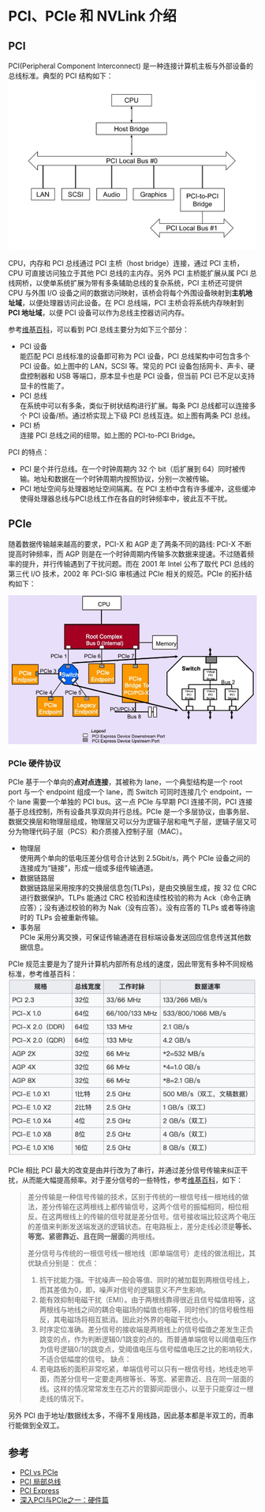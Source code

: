 # PCI、PCIe 和 NVLink 介绍

## PCI
PCI(Peripheral Component Interconnect) 是一种连接计算机主板与外部设备的总线标准。典型的 PCI 结构如下：
![pci structure](imgs/pci.png)

CPU，内存和 PCI 总线通过 PCI 主桥（host bridge）连接，通过 PCI 主桥，CPU 可直接访问独立于其他 PCI 总线的主内存。另外 PCI 主桥能扩展从属 PCI 总线网桥，以使单系统扩展为带有多条辅助总线的复杂系统，PCI 主桥还可提供 CPU 与外围 I/O 设备之间的数据访问映射，该桥会将每个外围设备映射到**主机地址域**，以便处理器访问此设备。在 PCI 总线端，PCI 主桥会将系统内存映射到 **PCI 地址域**，以便 PCI 设备可以作为总线主控器访问内存。

参考[维基百科](https://zh.wikipedia.org/wiki/%E5%A4%96%E8%AE%BE%E7%BB%84%E4%BB%B6%E4%BA%92%E8%BF%9E%E6%A0%87%E5%87%86)，可以看到 PCI 总线主要分为如下三个部分：
- PCI 设备    
  能匹配 PCI 总线标准的设备即可称为 PCI 设备，PCI 总线架构中可包含多个 PCI 设备。如上图中的 LAN，SCSI 等。常见的 PCI 设备包括网卡、声卡、硬盘控制器和 USB 等端口，原本显卡也是 PCI 设备，但当前 PCI 已不足以支持显卡的性能了。
- PCI 总线    
  在系统中可以有多条，类似于树状结构进行扩展。每条 PCI 总线都可以连接多个 PCI 设备/桥。通过桥实现上下级 PCI 总线互连。如上图有两条 PCI 总线。
- PCI 桥   
  连接 PCI 总线之间的纽带。如上图的 PCI-to-PCI Bridge。

PCI 的特点：
- PCI 是个并行总线。在一个时钟周期内 32 个 bit（后扩展到 64）同时被传输。地址和数据在一个时钟周期内按照协议，分别一次被传输。
- PCI 地址空间与处理器地址空间隔离。在 PCI 主桥中含有许多缓冲，这些缓冲使得处理器总线与PCI总线工作在各自的时钟频率中，彼此互不干扰。


## PCIe

随着数据传输越来越高的要求，PCI-X 和 AGP 走了两条不同的路线: PCI-X 不断提高时钟频率，而 AGP 则是在一个时钟周期内传输多次数据来提速。不过随着频率的提升，并行传输遇到了干扰问题。而在 2001 年 Intel 公布了取代 PCI 总线的第三代 I/O 技术，2002 年 PCI-SIG 审核通过 PCIe 相关的规范。PCIe 的拓扑结构如下：

![pcie topology](imgs/pcie-topology.jpg)

### PCIe 硬件协议
PCIe 基于一个单向的**点对点连接**，其被称为 lane，一个典型结构是一个 root port 与一个 endpoint 组成一个 lane，而 Switch 可同时连接几个 endpoint，一个 lane 需要一个单独的 PCI bus。这一点 PCIe 与早期 PCI 连接不同，PCI 连接基于总线控制，所有设备共享双向并行总线。PCIe 是一个多层协议，由事务层、数据交换层和物理层组成，物理层又可以分为逻辑子层和电气子层，逻辑子层又可分为物理代码子层（PCS）和介质接入控制子层（MAC）。

- 物理层  
  使用两个单向的低电压差分信号合计达到 2.5Gbit/s，两个 PCIe 设备之间的连接成为“链接”，形成一组或多组传输通道。
- 数据链路层   
  数据链路层采用按序的交换层信息包(TLPs)，是由交换层生成，按 32 位 CRC 进行数据保护。TLPs 能通过 CRC 校验和连续性校验的称为 Ack（命令正确应答）；没有通过校验的称为 Nak（没有应答）。没有应答的 TLPs 或者等待逾时的 TLPs 会被重新传输。
- 事务层   
  PCIe 采用分离交换，可保证传输通道在目标端设备发送回应信息传送其他数据信息。 

PCIe 规范主要是为了提升计算机内部所有总线的速度，因此带宽有多种不同规格标准，参考维基百科：
![PCI Express与其他传输规格比较](imgs/pcie_bandwidth.png)

PCIe 相比 PCI 最大的改变是由并行改为了串行，并通过差分信号传输来纠正干扰，从而能大幅提高频率。对于差分信号的一些特性，参考[维基百科](https://zh.wikipedia.org/wiki/%E5%B7%AE%E5%88%86%E4%BF%A1%E5%8F%B7)，如下：
> 差分传输是一种信号传输的技术，区别于传统的一根信号线一根地线的做法，差分传输在这两根线上都传输信号，这两个信号的振幅相同，相位相反。在这两根线上的传输的信号就是差分信号。信号接收端比较这两个电压的差值来判断发送端发送的逻辑状态。在电路板上，差分走线必须是**等长、等宽、紧密靠近、且在同一层面**的两根线。
> 
> 差分信号与传统的一根信号线一根地线（即单端信号）走线的做法相比，其优缺点分别是：
> 优点：
>   1. 抗干扰能力强。干扰噪声一般会等值、同时的被加载到两根信号线上，而其差值为0，即，噪声对信号的逻辑意义不产生影响。
>   2. 能有效抑制电磁干扰（EMI）。由于两根线靠得很近且信号幅值相等，这两根线与地线之间的耦合电磁场的幅值也相等，同时他们的信号极性相反，其电磁场将相互抵消。因此对外界的电磁干扰也小。
>   3. 时序定位准确。差分信号的接收端是两根线上的信号幅值之差发生正负跳变的点，作为判断逻辑0/1跳变的点的。而普通单端信号以阈值电压作为信号逻辑0/1的跳变点，受阈值电压与信号幅值电压之比的影响较大，不适合低幅度的信号。
> 缺点：
>   1. 若电路板的面积非常吃紧，单端信号可以只有一根信号线，地线走地平面，而差分信号一定要走两根等长、等宽、紧密靠近、且在同一层面的线。这样的情况常常发生在芯片的管脚间距很小，以至于只能穿过一根走线的情况下。

另外 PCI 由于地址/数据线太多，不得不复用线路，因此基本都是半双工的，而串行能做到全双工。

## 参考
- [PCI vs PCIe](https://wiki.qemu.org/images/f/f6/PCIvsPCIe.pdf)
- [PCI 局部总线](https://docs.oracle.com/cd/E19253-01/819-7057/hwovr-22/index.html)
- [PCI Express](https://zh.wikipedia.org/wiki/PCI_Express)
- [深入PCI与PCIe之一：硬件篇](https://zhuanlan.zhihu.com/p/26172972)
